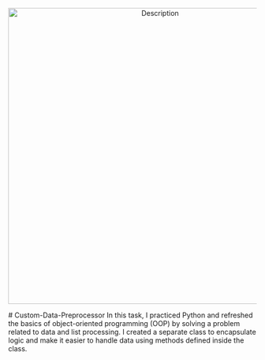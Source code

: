 

<p align="center">
  <img src="https://github.com/user-attachments/assets/f36b2a4f-dc67-4c3b-a08d-09dec680a075" alt="Description" width="600" />
</p>  
# Custom-Data-Preprocessor
In this task, I practiced Python and refreshed the basics of object-oriented programming (OOP) by solving a problem related to data and list processing.
I created a separate class to encapsulate logic and make it easier to handle data using methods defined inside the class.
